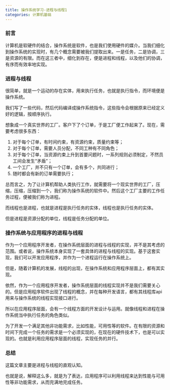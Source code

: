 ```yaml
---
title: 操作系统学习-进程与线程1
categories: 计算机基础
---
```


### 前言

计算机是软硬件的结合，操作系统是软件，也是我们使用硬件的媒介。当我们细化到操作系统的实现时，有几个概念需要被我们提取出来。一是任务，二是协调，三是资源的有限。而在这三者中，细化到存在，便是进程和线程，以及他们的协调，有序而有效率地实现。

### 进程与线程

很简单，就是一个运动的存在实体，用来执行任务，也就是执行指令，而环境便是操作系统。

我们写了一些代码，然后代码编译成操作系统指令，这些指令会根据原来已经定义好的逻辑，按顺序执行。

想象成一个真实世界的工厂。客户下了个订单，于是工厂便工作起来了。现在，需要考虑很多东西：

1. 对于每个订单，有时间约束，有资源约束，质量约束等；
2. 对于每个订单，需要人员分配，不同工种有不同角色；
3. 对于每个订单，当资源约束上升到首要问题时，一系列规则必须制定，不然员工间会发生“矛盾”；
4. 一个工厂，并不只有一个订单，会有多个，共同进行；
5. 随时都会有新的订单需要执行；

总而言之，为了让计算机帮助人类执行工作，就需要将一个现实世界的工厂，压缩，压缩，压缩到一个，我们称为操作系统的软件中。然后这个工厂主要的工作任务过程，便被我们称为进程。

而线程也是进程，也就是进程是执行任务的实体，线程也是执行任务的实体。

但是进程是资源分配的单位，线程是任务分配的单位。

### 操作系统与应用程序的进程与线程

作为一个应用程序开发者，在操作系统层面的进程与线程的实现，并不是其考虑的范围。或者说，操作系统本身实现了一套具体的进程与线程的实现。基于这套实现，我们可以开发应用程序，并作为一个进程运行在操作系统上。

但是，随着计算机的发展，线程的出现，在操作系统和应用程序层面上，都有其实现。

依然，作为一个应用程序开发者，操作系统层面的线程实现并不是我们需要关心的。但是应用程序软件出现了线程的概念，并在每种开发语言，都有其线程库api用来与操作系统的线程实现接口进行。

所以在应用程序层面，会有一个线程方面的开发设计与运用。就像线程和进程在操作系统当中执行任务的角色类似。

为了开发一个满足其他非功能需求，比如性能，可用性等的软件。在有限的资源和时间下完成一个任务的需求是一个必须实现的，在现在的硬件技术下，也是可以实现的。也就是利用应用程序层面的线程，实现任务的并行。

### 总结

这篇文章主要是进程与线程的直观认知。

也就是说，解释这么多，就是为了表达，应用程序可以利用线程来达到性能与可用性等非功能需求，从而完满地完成任务。